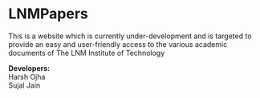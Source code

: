 # LNMPapers

This is a website which is currently under-development and is targeted to provide an easy and user-friendly access to the various academic documents of The LNM Institute of Technology

**Developers:**   
Harsh Ojha  
Sujal Jain
